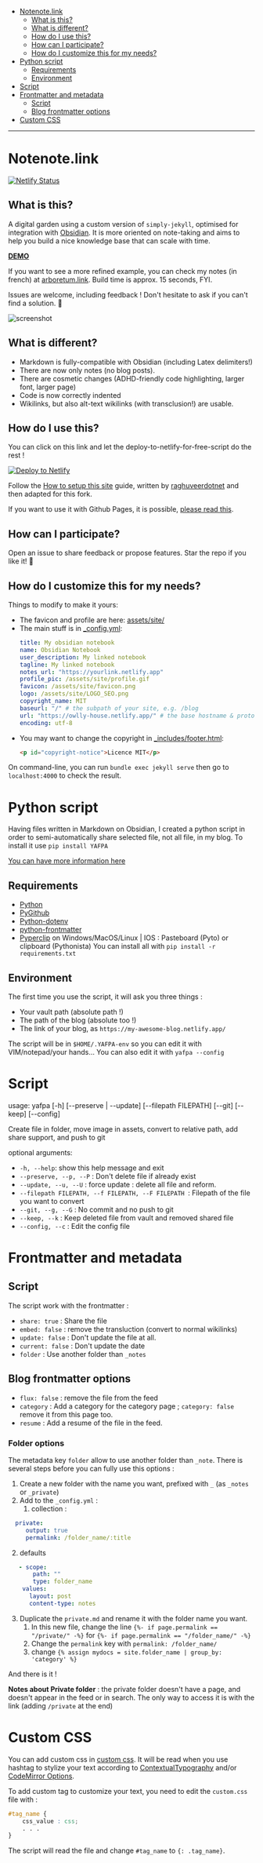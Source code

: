 - [Notenote.link](#notenotelink)
  * [What is this?](#what-is-this-)
  * [What is different?](#what-is-different-)
  * [How do I use this?](#how-do-i-use-this-)
  * [How can I participate?](#how-can-i-participate-)
  * [How do I customize this for my needs?](#how-do-i-customize-this-for-my-needs-)
- [Python script](#python-script)
  * [Requirements](#requirements)
  * [Environment](#environment)
- [Script](#script)
- [Frontmatter and metadata](#frontmatter-and-metadata)
  * [Script](#script-1)
  * [Blog frontmatter options](#blog-frontmatter-options)
- [Custom CSS](#custom-css)
---

# Notenote.link

[![Netlify Status](https://api.netlify.com/api/v1/badges/7b37d412-1240-44dd-8539-a7001465b57a/deploy-status)](https://app.netlify.com/sites/owlly-house/deploys)

## What is this?
A digital garden using a custom version of `simply-jekyll`, optimised for integration with [Obsidian](https://obsidian.md). It is more oriented on note-taking and aims to help you build a nice knowledge base that can scale with time. 

[**DEMO**](https://master--owlly-house.netlify.app/)

If you want to see a more refined example, you can check my notes (in french) at [arboretum.link](https://www.arboretum.link/). Build time is approx. 15 seconds, FYI.

Issues are welcome, including feedback ! Don't hesitate to ask if you can't find a solution. 💫

![screenshot](/assets/img/screenshot.png)

## What is different?

- Markdown is fully-compatible with Obsidian (including Latex delimiters!)
- There are now only notes (no blog posts).
- There are cosmetic changes (ADHD-friendly code highlighting, larger font, larger page)
- Code is now correctly indented
- Wikilinks, but also alt-text wikilinks (with transclusion!) are usable.

## How do I use this?

You can click on this link and let the deploy-to-netlify-for-free-script do the rest !

[![Deploy to Netlify](https://www.netlify.com/img/deploy/button.svg)](https://app.netlify.com/start/deploy?repository=https://github.com/Mara-Li/yet-another-free-publish-alternative)

Follow the [How to setup this site](https://notenote.link/notes/how-to-setup-this-site) guide, written by [raghuveerdotnet](https://github.com/raghuveerdotnet) and then adapted for this fork.

If you want to use it with Github Pages, it is possible, [please read this](https://github.com/Maxence-L/notenote.link/issues/5#issuecomment-762508069).

## How can I participate?

Open an issue to share feedback or propose features. Star the repo if you like it! 🌟

## How do I customize this for my needs?

Things to modify to make it yours:

- The favicon and profile are here: [assets/site/](assets/site)
- The main stuff is in [\_config.yml](_config.yml):
    ```yaml
    title: My obsidian notebook
    name: Obsidian Notebook
    user_description: My linked notebook
    tagline: My linked notebook
    notes_url: "https://yourlink.netlify.app"
    profile_pic: /assets/site/profile.gif
    favicon: /assets/site/favicon.png
    logo: /assets/site/LOGO_SEO.png
    copyright_name: MIT
    baseurl: "/" # the subpath of your site, e.g. /blog
    url: "https://owlly-house.netlify.app/" # the base hostname & protocol for your site, e.g. http://example.com
    encoding: utf-8
    ```
- You may want to change the copyright in [\_includes/footer.html](_includes/footer.html):
   ```html
   <p id="copyright-notice">Licence MIT</p>
   ```
On command-line, you can run `bundle exec jekyll serve` then go to `localhost:4000` to check the result.

# Python script
Having files written in Markdown on Obsidian, I created a python script in order to semi-automatically share selected file, not all file, in my blog. 
To install it use `pip install YAFPA`

[You can have more information here](https://pypi.org/project/YAFPA/)

## Requirements
- [Python](https://www.python.org/)
- [PyGithub](https://github.com/PyGithub/PyGithub)
- [Python-dotenv](https://github.com/theskumar/python-dotenv)
- [python-frontmatter](https://github.com/eyeseast/python-frontmatter)
- [Pyperclip](https://github.com/asweigart/pyperclip) on Windows/MacOS/Linux | IOS : Pasteboard (Pyto) or clipboard (Pythonista)
You can install all with `pip install -r requirements.txt`

## Environment

The first time you use the script, it will ask you three things :
- Your vault path (absolute path !)
- The path of the blog (absolute too !)
- The link of your blog, as `https://my-awesome-blog.netlify.app/`

The script will be in `$HOME/.YAFPA-env` so you can edit it with VIM/notepad/your hands…
You can also edit it with `yafpa --config`

# Script
usage: yafpa [-h] [--preserve | --update] [--filepath FILEPATH] [--git] [--keep] [--config]

Create file in folder, move image in assets, convert to relative path, add share support, and push to git

optional arguments:
  - `-h, --help`: show this help message and exit
  - `--preserve, --p, --P` : Don't delete file if already exist
  - `--update, --u, --U` : force update : delete all file and reform.
  - `--filepath FILEPATH, --f FILEPATH, --F FILEPATH `: Filepath of the file you want to convert
  - `--git, --g, --G` : No commit and no push to git
  - `--keep, --k` : Keep deleted file from vault and removed shared file
  - `--config, --c` : Edit the config file

# Frontmatter and metadata
## Script
The script work with the frontmatter :
- `share: true` : Share the file
- `embed: false` : remove the transluction (convert to normal wikilinks)
- `update: false` : Don't update the file at all. 
- `current: false` : Don't update the date
- `folder` : Use another folder than `_notes`

## Blog frontmatter options
- `flux: false` : remove the file from the feed
- `category` : Add a category for the category page ; `category: false` remove it from this page too.
- `resume` : Add a resume of the file in the feed. 

### Folder options
The metadata key `folder` allow to use another folder than `_note`. There is several steps before you can fully use this options :
1. Create a new folder with the name you want, prefixed with `_` (as `_notes` or `_private`)
2. Add to the `_config.yml` : 
   1. collection : 
```yml
  private:
     output: true
     permalink: /folder_name/:title
   ```
   2. defaults
```yml
   - scope: 
       path: ""
       type: folder_name
    values: 
      layout: post
      content-type: notes
  ```
3. Duplicate the `private.md` and rename it with the folder name you want. 
   1. In this new file, change the line `{%- if page.permalink == "/private/" -%}` for `{%- if page.permalink == "/folder_name/" -%}` 
   2. Change the `permalink` key with `permalink: /folder_name/` 
   3. change `{% assign mydocs = site.folder_name | group_by: 'category' %}`

And there is it !

**Notes about Private folder** : the private folder doesn't have a page, and doesn't appear in the feed or in search. The only way to access it is with the link (adding `/private` at the end) 

# Custom CSS

You can add custom css in [custom css](assets/css/custom.css). It will be read when you use hashtag to stylize your text according to [ContextualTypography](https://github.com/mgmeyers/obsidian-contextual-typography) and/or [CodeMirror Options](https://github.com/nothingislost/obsidian-codemirror-options).

To add custom tag to customize your text, you need to edit the `custom.css` file with :
```css
#tag_name {
    css_value : css;
    . . . 
}
```
The script will read the file and change `#tag_name` to `{: .tag_name}`. 
